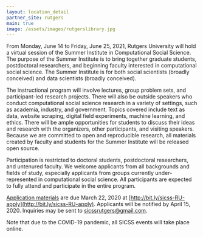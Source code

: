 ```yaml
---
layout: location_detail
partner_site: rutgers
main: true
image: /assets/images/rutgerslibrary.jpg
---
```


From Monday, June 14 to Friday, June 25, 2021, Rutgers University will hold a virtual session of the Summer Institute in Computational Social Science. The purpose of the Summer Institute is to bring together graduate students, postdoctoral researchers, and beginning faculty interested in computational social science. The Summer Institute is for both social scientists (broadly conceived) and data scientists (broadly conceived).

The instructional program will involve lectures, group problem sets, and participant-led research projects. There will also be outside speakers who conduct computational social science research in a variety of settings, such as academia, industry, and government. Topics covered include text as data, website scraping, digital field experiments, machine learning, and ethics. There will be ample opportunities for students to discuss their ideas and research with the organizers, other participants, and visiting speakers. Because we are committed to open and reproducible research, all materials created by faculty and students for the Summer Institute will be released open source.

Participation is restricted to doctoral students, postdoctoral researchers, and untenured faculty. We welcome applicants from all backgrounds and fields of study, especially applicants from groups currently under-represented in computational social science. All participants are expected to fully attend and participate in the entire program.

[Application materials](https://compsocialscience.github.io/summer-institute/2021/rutgers/apply) are due March 22, 2020 at [http://bit.ly/sicss-RU-apply](http://bit.ly/sicss-RU-apply). Applicants will be notified by April 15, 2020. Inquiries may be sent to sicssrutgers@gmail.com. 

Note that due to the COVID-19 pandemic, all SICSS events will take place online.
